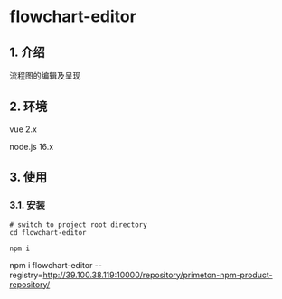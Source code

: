 # flowchart-editor

## 1. 介绍

流程图的编辑及呈现

## 2. 环境

vue 2.x

node.js 16.x

## 3. 使用

### 3.1. 安装

```shell
# switch to project root directory
cd flowchart-editor

npm i
```


npm i flowchart-editor --registry=http://39.100.38.119:10000/repository/primeton-npm-product-repository/
